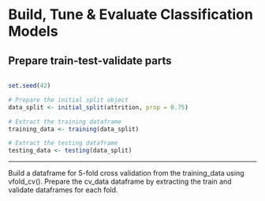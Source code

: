# Build, Tune & Evaluate Classification Models

## Prepare train-test-validate parts

```r

set.seed(42)

# Prepare the initial split object
data_split <- initial_split(attrition, prop = 0.75)

# Extract the training dataframe
training_data <- training(data_split)

# Extract the testing dataframe
testing_data <- testing(data_split)

```

***

Build a dataframe for 5-fold cross validation from the training_data using vfold_cv().
Prepare the cv_data dataframe by extracting the train and validate dataframes for each fold.

